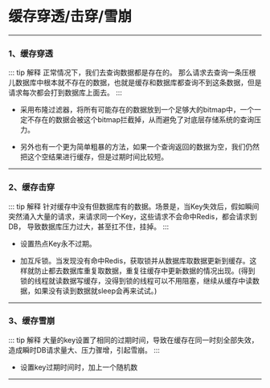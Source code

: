 # 缓存穿透/击穿/雪崩
---

### 1、缓存穿透
::: tip 解释
正常情况下，我们去查询数据都是存在的。
那么请求去查询一条压根儿数据库中根本就不存在的数据，也就是缓存和数据库都查询不到这条数据，但是请求每次都会打到数据库上面去。
:::

* 采用布隆过滤器，将所有可能存在的数据放到一个足够大的bitmap中，一个一定不存在的数据会被这个bitmap拦截掉，从而避免了对底层存储系统的查询压力。

* 另外也有一个更为简单粗暴的方法，如果一个查询返回的数据为空，我们仍然把这个空结果进行缓存，但是过期时间比较短。
---

### 2、缓存击穿
::: tip 解释
针对缓存中没有但数据库有的数据。场景是，当Key失效后，假如瞬间突然涌入大量的请求，来请求同一个Key，这些请求不会命中Redis，都会请求到DB，
导致数据库压力过大，甚至扛不住，挂掉。
:::

* 设置热点Key永不过期。

* 加互斥锁。当发现没有命中Redis，获取锁并从数据库取数据更新到缓存。这样就防止都去数据库重复取数据，重复往缓存中更新数据的情况出现。(得到锁的线程就读数据写缓存，没得到锁的线程可以不用阻塞，继续从缓存中读数据，如果没有读到数据就sleep会再来试试。)

---

### 3、缓存雪崩
::: tip 解释
大量的key设置了相同的过期时间，导致在缓存在同一时刻全部失效，造成瞬时DB请求量大、压力骤增，引起雪崩。
:::

* 设置key过期时间时，加上一个随机数
---
